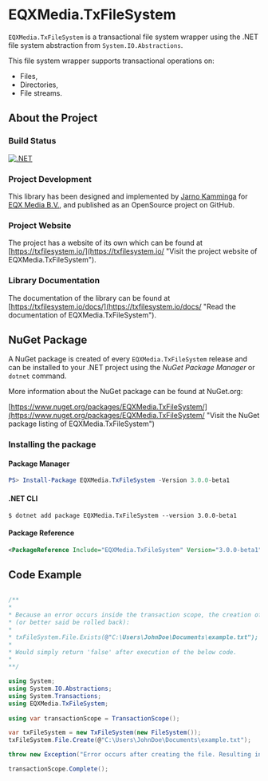 # EQXMedia.TxFileSystem

`EQXMedia.TxFileSystem` is a transactional file system wrapper using the .NET file system abstraction from `System.IO.Abstractions`.

This file system wrapper supports transactional operations on:
*   Files,
*   Directories,
*   File streams.

## About the Project

### Build Status
[![.NET](https://github.com/eqxmedianl/EQXMedia.TxFileSystem/actions/workflows/dotnet.yml/badge.svg?branch=dev)](https://github.com/eqxmedianl/EQXMedia.TxFileSystem/actions/workflows/dotnet.yml)

### Project Development

This library has been designed and implemented by [Jarno Kamminga](https://www.linkedin.com/in/jarnokamminga/ "Visit the profile of Jarno Kamminga on LinkedIn") for [EQX Media B.V.](https://www.eqx-media.nl "Visit the website of EQX Media B.V."), and published as an OpenSource project on GitHub.

### Project Website

The project has a website of its own which can be found at [https://txfilesystem.io/](https://txfilesystem.io/ "Visit the project website of EQXMedia.TxFileSystem").

### Library Documentation

The documentation of the library can be found at [https://txfilesystem.io/docs/](https://txfilesystem.io/docs/ "Read the documentation of EQXMedia.TxFileSystem").

## NuGet Package

A NuGet package is created of every `EQXMedia.TxFileSystem` release and can be installed to your .NET project using the *NuGet Package Manager* or `dotnet` command.

More information about the NuGet package can be found at NuGet.org:

[https://www.nuget.org/packages/EQXMedia.TxFileSystem/](https://www.nuget.org/packages/EQXMedia.TxFileSystem/ "Visit the NuGet package listing of EQXMedia.TxFileSystem")

### Installing the package

#### Package Manager
```powershell
PS> Install-Package EQXMedia.TxFileSystem -Version 3.0.0-beta1
```

#### .NET CLI
```
$ dotnet add package EQXMedia.TxFileSystem --version 3.0.0-beta1
```

#### Package Reference
```xml
<PackageReference Include="EQXMedia.TxFileSystem" Version="3.0.0-beta1" />
```

## Code Example

```csharp

/**
*
* Because an error occurs inside the transaction scope, the creation of the file will not take place
* (or better said be rolled back):
*
* txFileSystem.File.Exists(@"C:\Users\JohnDoe\Documents\example.txt");
*
* Would simply return 'false' after execution of the below code.
*
**/

using System;
using System.IO.Abstractions;
using System.Transactions;
using EQXMedia.TxFileSystem;
    
using var transactionScope = TransactionScope();

var txFileSystem = new TxFileSystem(new FileSystem());
txFileSystem.File.Create(@"C:\Users\JohnDoe\Documents\example.txt");

throw new Exception("Error occurs after creating the file. Resulting in the creation to be rolled back.");

transactionScope.Complete();

```
